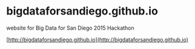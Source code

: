 # bigdataforsandiego.github.io
website for Big Data for San Diego 2015 Hackathon

[http://bigdataforsandiego.github.io](http://bigdataforsandiego.github.io)
